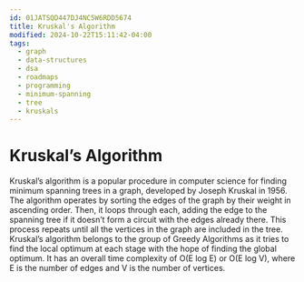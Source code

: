 ```yaml
---
id: 01JATSQD447DJ4NC5W6RDD5674
title: Kruskal's Algorithm
modified: 2024-10-22T15:11:42-04:00
tags:
  - graph
  - data-structures
  - dsa
  - roadmaps
  - programming
  - minimum-spanning
  - tree
  - kruskals
---
```

# Kruskal’s Algorithm

Kruskal’s algorithm is a popular procedure in computer science for finding minimum spanning trees in a graph, developed by Joseph Kruskal in 1956. The algorithm operates by sorting the edges of the graph by their weight in ascending order. Then, it loops through each, adding the edge to the spanning tree if it doesn’t form a circuit with the edges already there. This process repeats until all the vertices in the graph are included in the tree. Kruskal’s algorithm belongs to the group of Greedy Algorithms as it tries to find the local optimum at each stage with the hope of finding the global optimum. It has an overall time complexity of O(E log E) or O(E log V), where E is the number of edges and V is the number of vertices.